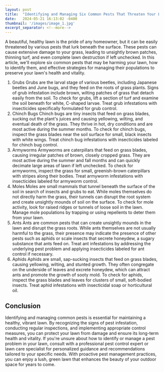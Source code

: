 ```yaml
---
layout: post
title:  "Identifying and Managing Six Common Pests That Threaten Your Lawn's Health"
date:   2024-05-21 16:13:02 -0400
thumbnail: '/images/image_1.jpg'
excerpt_separator: <!--more-->
---
```

A beautiful, healthy lawn is the pride of any homeowner, but it can be easily threatened by various pests that lurk beneath the surface. <!--more-->These pests can cause extensive damage to your grass, leading to unsightly brown patches, thinning turf, and even complete lawn destruction if left unchecked. In this article, we'll explore six common pests that may be harming your lawn, how to identify them, and effective strategies for managing their populations to preserve your lawn's health and vitality.
1. Grubs
Grubs are the larval stage of various beetles, including Japanese beetles and June bugs, and they feed on the roots of grass plants. Signs of grub infestation include brown, wilting patches of grass that detach easily from the soil. To check for grubs, lift a section of turf and examine the soil beneath for white, C-shaped larvae. Treat grub infestations with insecticides specifically formulated for grub control.
2. Chinch Bugs
Chinch bugs are tiny insects that feed on grass blades, sucking out the plant's juices and causing yellowing, wilting, and eventual death of the grass. They thrive in hot, dry conditions and are most active during the summer months. To check for chinch bugs, inspect the grass blades near the soil surface for small, black insects with white wings. Treat chinch bug infestations with insecticides labeled for chinch bug control.
3. Armyworms
Armyworms are caterpillars that feed on grass blades, causing irregular patches of brown, closely cropped grass. They are most active during the summer and fall months and can quickly decimate large areas of lawn if left unchecked. To check for armyworms, inspect the grass for small, greenish-brown caterpillars with stripes along their bodies. Treat armyworm infestations with insecticides labeled for armyworm control.
4. Moles
Moles are small mammals that tunnel beneath the surface of the soil in search of insects and grubs to eat. While moles themselves do not directly harm the grass, their tunnels can disrupt the root system and create unsightly mounds of soil on the surface. To check for mole activity, look for raised ridges or tunnels of loose soil in the lawn. Manage mole populations by trapping or using repellents to deter them from your lawn.
5. Ants
Ants are common pests that can create unsightly mounds in the lawn and disrupt the grass roots. While ants themselves are not usually harmful to the grass, their presence may indicate the presence of other pests such as aphids or scale insects that secrete honeydew, a sugary substance that ants feed on. Treat ant infestations by addressing the underlying pest problem and applying insecticides labeled for ant control if necessary.
6. Aphids
Aphids are small, sap-sucking insects that feed on grass blades, causing yellowing, wilting, and stunted growth. They often congregate on the underside of leaves and excrete honeydew, which can attract ants and promote the growth of sooty mold. To check for aphids, inspect the grass blades and leaves for clusters of small, soft-bodied insects. Treat aphid infestations with insecticidal soap or horticultural oil.

## Conclusion
Identifying and managing common pests is essential for maintaining a healthy, vibrant lawn. By recognizing the signs of pest infestation, conducting regular inspections, and implementing appropriate control measures, you can protect your lawn from damage and ensure its long-term health and vitality. If you're unsure about how to identify or manage a pest problem in your lawn, consult with a professional pest control expert or lawn care specialist for personalized guidance and recommendations tailored to your specific needs. With proactive pest management practices, you can enjoy a lush, green lawn that enhances the beauty of your outdoor space for years to come.
